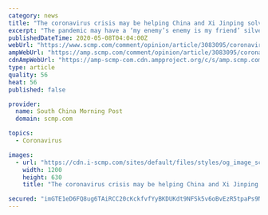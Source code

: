 ```yaml
---
category: news
title: "The coronavirus crisis may be helping China and Xi Jinping solve the Donald Trump problem"
excerpt: "The pandemic may have a ‘my enemy’s enemy is my friend’ silver lining for Xi. As bad as Covid-19 has been for China’s image around the world, it may turn out to be a godsend for Xi if it means the end of Trump in the White House."
publishedDateTime: 2020-05-08T04:04:00Z
webUrl: "https://www.scmp.com/comment/opinion/article/3083095/coronavirus-crisis-may-be-helping-china-and-xi-jinping-solve-donald"
ampWebUrl: "https://amp.scmp.com/comment/opinion/article/3083095/coronavirus-crisis-may-be-helping-china-and-xi-jinping-solve-donald"
cdnAmpWebUrl: "https://amp-scmp-com.cdn.ampproject.org/c/s/amp.scmp.com/comment/opinion/article/3083095/coronavirus-crisis-may-be-helping-china-and-xi-jinping-solve-donald"
type: article
quality: 56
heat: 56
published: false

provider:
  name: South China Morning Post
  domain: scmp.com

topics:
  - Coronavirus

images:
  - url: "https://cdn.i-scmp.com/sites/default/files/styles/og_image_scmp_coronavirus_opinion/public/d8/images/methode/2020/05/08/ba322c08-8f5e-11ea-a674-527cfdef49ee_image_hires_045845.JPG?itok=9kfM5fWF&v=1588885132"
    width: 1200
    height: 630
    title: "The coronavirus crisis may be helping China and Xi Jinping solve the Donald Trump problem"

secured: "imGTE1eD6FQ8ug6TAiRCC20cKckfvfYyBKDUKdt9NFSk5v6oBvEzR5tpaPs9N8SNQOZ5MRQ43BWv2nQdvkt5anZxPAi+KAJL+jzX/vvAgiA1XHAWAVo/vPYBfxdy7WmuVao1mXk9L9fFb+GxueQwcz1bJEHxl59fdONP77+2vYF62J3C/eOMimVX57fICXyBzMKqTgLDmzjRljeXIC/bQX6vhm5MykDkmvqOwvLOBSMQ8hR10tfvHge1KGWPWXQzaXXSeezgQ4ZHBsHsItXDjAKzaNXcGsrM4tvzr60dq4cR9uQXc+KLB3PaSFmIGJHy;FEmqrapLepUb+dwK21H87g=="
---
```


